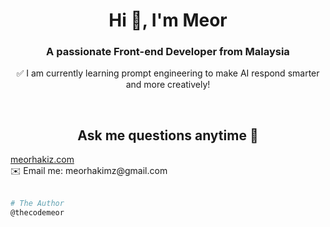 <h1 align="center">Hi 👋, I'm Meor</h1>
<h3 align="center">A passionate Front-end Developer from Malaysia</h3>
<p align="center">✅  I am currently learning prompt engineering to make AI respond smarter and more creatively!</p><br>

<h2 align="center">Ask me questions anytime 💬</h2>
<a align="center" href="https://www.meorhakimz.com/">meorhakiz.com</a><br>
✉️ Email me: meorhakimz@gmail.com
<br><br>

```bash
# The Author
@thecodemeor
```


<!--
**thecodemeor/thecodemeor** is a ✨ _special_ ✨ repository because its `README.md` (this file) appears on your GitHub profile.

Here are some ideas to get you started:
- 🔭 I’m currently working on ...
- 👯 I’m looking to collaborate on ...
- 🤔 I’m looking for help with ...
- 💬 Ask me about ...

- 😄 Pronouns: ...
- ⚡ Fun fact: ...
-->
